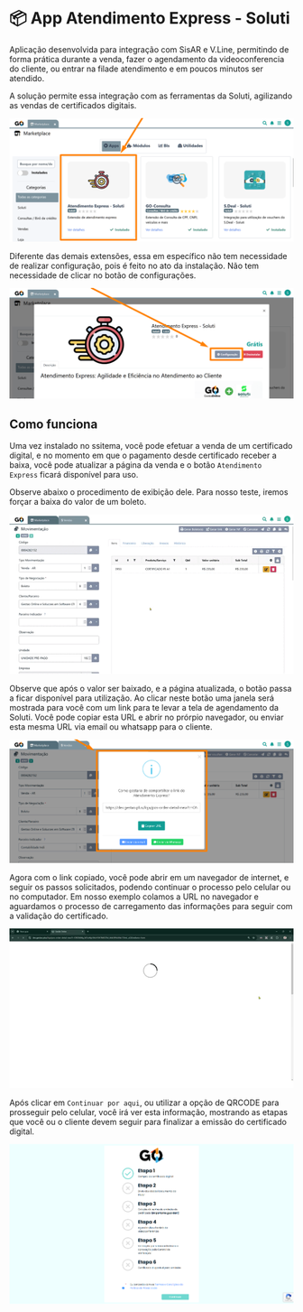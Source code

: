 # 📦 App Atendimento Express - Soluti

Aplicação desenvolvida para integração com SisAR e V.Line, permitindo de forma prática durante a venda, fazer o agendamento da videoconferencia do cliente, ou entrar na filade atendimento e em poucos minutos ser atendido.

A solução permite essa integração com as ferramentas da Soluti, agilizando as vendas de certificados digitais.

![](/erp-v2/assets/marketplace/atendimento_express_soluti/extensao_atendimento_express_01.png)

Diferente das demais extensões, essa em específico não tem necessidade de realizar configuração, pois é feito no ato da instalação. Não tem necessidade de clicar no botão de configurações.

![](/erp-v2/assets/marketplace/atendimento_express_soluti/extensao_atendimento_express_02.png)

## Como funciona

Uma vez instalado no ssitema, você pode efetuar a venda de um certificado digital, e no momento em que o pagamento desde certificado receber a baixa, você pode atualizar a página da venda e o botão `Atendimento Express` ficará disponível para uso.

Observe abaixo o procedimento de exibição dele. Para nosso teste, iremos forçar a baixa do valor de um boleto.

![](/erp-v2/assets/marketplace/atendimento_express_soluti/extensao_atendimento_express_03.gif)


Observe que após o valor ser baixado, e a página atualizada, o botão passa a ficar disponível para utilização. Ao clicar neste botão uma janela será mostrada para você com um link para te levar a tela de agendamento da Soluti. Você pode copiar esta URL e abrir no prórpio navegador, ou enviar esta mesma URL via email ou whatsapp para o cliente.

![](/erp-v2/assets/marketplace/atendimento_express_soluti/extensao_atendimento_express_04.png)

Agora com o link copiado, você pode abrir em um navegador de internet, e seguir os passos solicitados, podendo continuar o processo pelo celular ou no computador. Em nosso exemplo colamos a URL no navegador e aguardamos o processo de carregamento das informações para seguir com a validação do certificado.

![](/erp-v2/assets/marketplace/atendimento_express_soluti/extensao_atendimento_express_05.gif)

Após clicar em `Continuar por aqui`, ou utilizar a opção de QRCODE para prosseguir pelo celular, você irá ver esta informação, mostrando as etapas que você ou o cliente devem seguir para finalizar a emissão do certificado digital.

![](/erp-v2/assets/marketplace/atendimento_express_soluti/extensao_atendimento_express_06.png)
